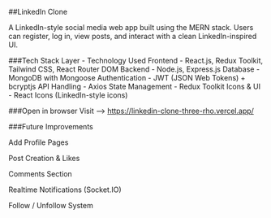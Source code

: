 ##LinkedIn Clone

A LinkedIn-style social media web app built using the MERN stack.
Users can register, log in, view posts, and interact with a clean LinkedIn-inspired UI.

###Tech Stack
Layer   -	Technology Used
Frontend   -  	React.js, Redux Toolkit, Tailwind CSS, React Router DOM
Backend  -	Node.js, Express.js
Database  - 	MongoDB with Mongoose
Authentication  -	JWT (JSON Web Tokens) + bcryptjs
API Handling  - Axios
State Management  -  Redux Toolkit
Icons & UI   - 	React Icons (LinkedIn-style icons)

###Open in browser
Visit --> https://linkedin-clone-three-rho.vercel.app/

###Future Improvements

Add Profile Pages

Post Creation & Likes

Comments Section

Realtime Notifications (Socket.IO)

Follow / Unfollow System

